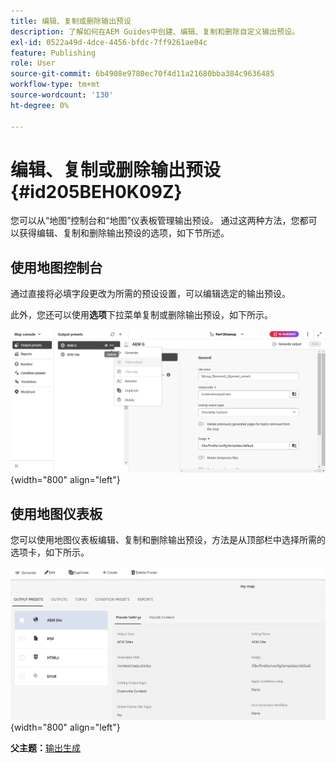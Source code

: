 ```yaml
---
title: 编辑、复制或删除输出预设
description: 了解如何在AEM Guides中创建、编辑、复制和删除自定义输出预设。
exl-id: 0522a49d-4dce-4456-bfdc-7ff9261ae04c
feature: Publishing
role: User
source-git-commit: 6b4908e9780ec70f4d11a21680bba384c9636485
workflow-type: tm+mt
source-wordcount: '130'
ht-degree: 0%

---
```


# 编辑、复制或删除输出预设 {#id205BEH0K09Z}

您可以从“地图”控制台和“地图”仪表板管理输出预设。 通过这两种方法，您都可以获得编辑、复制和删除输出预设的选项，如下节所述。

## 使用地图控制台

通过直接将必填字段更改为所需的预设设置，可以编辑选定的输出预设。

此外，您还可以使用&#x200B;**选项**&#x200B;下拉菜单复制或删除输出预设，如下所示。


![](images/delete-preset-map-console.png){width="800" align="left"}


## 使用地图仪表板

您可以使用地图仪表板编辑、复制和删除输出预设，方法是从顶部栏中选择所需的选项卡，如下所示。

![](images/create-new-preset-map-dashboard-new.png){width="800" align="left"}



**父主题：**[&#x200B;输出生成](generate-output.md)
